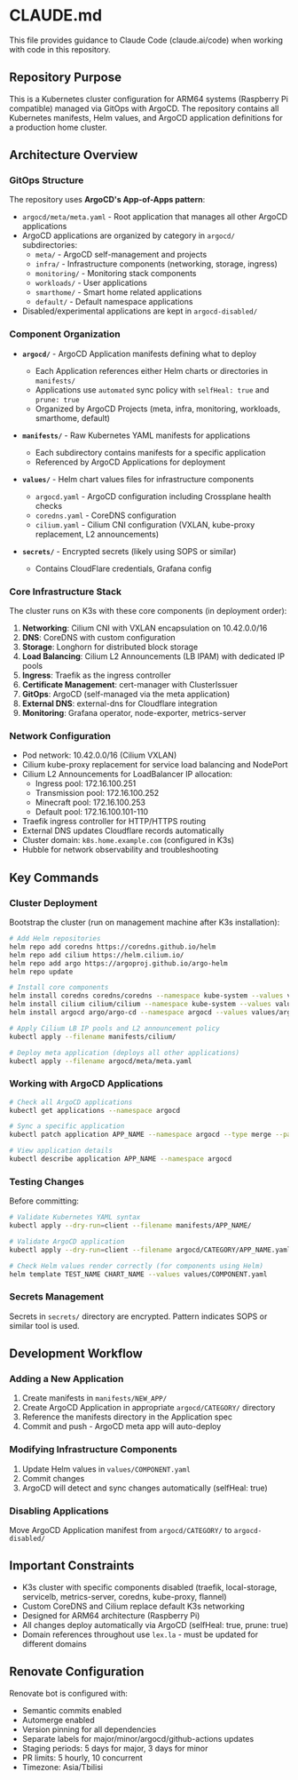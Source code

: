 # CLAUDE.md

This file provides guidance to Claude Code (claude.ai/code) when working with code in this repository.

## Repository Purpose

This is a Kubernetes cluster configuration for ARM64 systems (Raspberry Pi compatible) managed via GitOps with ArgoCD. The repository contains all Kubernetes manifests, Helm values, and ArgoCD application definitions for a production home cluster.

## Architecture Overview

### GitOps Structure

The repository uses **ArgoCD's App-of-Apps pattern**:

- `argocd/meta/meta.yaml` - Root application that manages all other ArgoCD applications
- ArgoCD applications are organized by category in `argocd/` subdirectories:
  - `meta/` - ArgoCD self-management and projects
  - `infra/` - Infrastructure components (networking, storage, ingress)
  - `monitoring/` - Monitoring stack components
  - `workloads/` - User applications
  - `smarthome/` - Smart home related applications
  - `default/` - Default namespace applications
- Disabled/experimental applications are kept in `argocd-disabled/`

### Component Organization

- **`argocd/`** - ArgoCD Application manifests defining what to deploy
  - Each Application references either Helm charts or directories in `manifests/`
  - Applications use `automated` sync policy with `selfHeal: true` and `prune: true`
  - Organized by ArgoCD Projects (meta, infra, monitoring, workloads, smarthome, default)

- **`manifests/`** - Raw Kubernetes YAML manifests for applications
  - Each subdirectory contains manifests for a specific application
  - Referenced by ArgoCD Applications for deployment

- **`values/`** - Helm chart values files for infrastructure components
  - `argocd.yaml` - ArgoCD configuration including Crossplane health checks
  - `coredns.yaml` - CoreDNS configuration
  - `cilium.yaml` - Cilium CNI configuration (VXLAN, kube-proxy replacement, L2 announcements)

- **`secrets/`** - Encrypted secrets (likely using SOPS or similar)
  - Contains CloudFlare credentials, Grafana config

### Core Infrastructure Stack

The cluster runs on K3s with these core components (in deployment order):

1. **Networking**: Cilium CNI with VXLAN encapsulation on 10.42.0.0/16
2. **DNS**: CoreDNS with custom configuration
3. **Storage**: Longhorn for distributed block storage
4. **Load Balancing**: Cilium L2 Announcements (LB IPAM) with dedicated IP pools
5. **Ingress**: Traefik as the ingress controller
6. **Certificate Management**: cert-manager with ClusterIssuer
7. **GitOps**: ArgoCD (self-managed via the meta application)
8. **External DNS**: external-dns for Cloudflare integration
9. **Monitoring**: Grafana operator, node-exporter, metrics-server

### Network Configuration

- Pod network: 10.42.0.0/16 (Cilium VXLAN)
- Cilium kube-proxy replacement for service load balancing and NodePort
- Cilium L2 Announcements for LoadBalancer IP allocation:
  - Ingress pool: 172.16.100.251
  - Transmission pool: 172.16.100.252
  - Minecraft pool: 172.16.100.253
  - Default pool: 172.16.100.101-110
- Traefik ingress controller for HTTP/HTTPS routing
- External DNS updates Cloudflare records automatically
- Cluster domain: `k8s.home.example.com` (configured in K3s)
- Hubble for network observability and troubleshooting

## Key Commands

### Cluster Deployment

Bootstrap the cluster (run on management machine after K3s installation):

```bash
# Add Helm repositories
helm repo add coredns https://coredns.github.io/helm
helm repo add cilium https://helm.cilium.io/
helm repo add argo https://argoproj.github.io/argo-helm
helm repo update

# Install core components
helm install coredns coredns/coredns --namespace kube-system --values values/coredns.yaml
helm install cilium cilium/cilium --namespace kube-system --values values/cilium.yaml
helm install argocd argo/argo-cd --namespace argocd --values values/argocd.yaml --create-namespace

# Apply Cilium LB IP pools and L2 announcement policy
kubectl apply --filename manifests/cilium/

# Deploy meta application (deploys all other applications)
kubectl apply --filename argocd/meta/meta.yaml
```

### Working with ArgoCD Applications

```bash
# Check all ArgoCD applications
kubectl get applications --namespace argocd

# Sync a specific application
kubectl patch application APP_NAME --namespace argocd --type merge --patch '{"metadata":{"annotations":{"argocd.argoproj.io/refresh":"normal"}}}'

# View application details
kubectl describe application APP_NAME --namespace argocd
```

### Testing Changes

Before committing:

```bash
# Validate Kubernetes YAML syntax
kubectl apply --dry-run=client --filename manifests/APP_NAME/

# Validate ArgoCD application
kubectl apply --dry-run=client --filename argocd/CATEGORY/APP_NAME.yaml

# Check Helm values render correctly (for components using Helm)
helm template TEST_NAME CHART_NAME --values values/COMPONENT.yaml
```

### Secrets Management

Secrets in `secrets/` directory are encrypted. Pattern indicates SOPS or similar tool is used.

## Development Workflow

### Adding a New Application

1. Create manifests in `manifests/NEW_APP/`
2. Create ArgoCD Application in appropriate `argocd/CATEGORY/` directory
3. Reference the manifests directory in the Application spec
4. Commit and push - ArgoCD meta app will auto-deploy

### Modifying Infrastructure Components

1. Update Helm values in `values/COMPONENT.yaml`
2. Commit changes
3. ArgoCD will detect and sync changes automatically (selfHeal: true)

### Disabling Applications

Move ArgoCD Application manifest from `argocd/CATEGORY/` to `argocd-disabled/`

## Important Constraints

- K3s cluster with specific components disabled (traefik, local-storage, servicelb, metrics-server, coredns, kube-proxy, flannel)
- Custom CoreDNS and Cilium replace default K3s networking
- Designed for ARM64 architecture (Raspberry Pi)
- All changes deploy automatically via ArgoCD (selfHeal: true, prune: true)
- Domain references throughout use `lex.la` - must be updated for different domains

## Renovate Configuration

Renovate bot is configured with:
- Semantic commits enabled
- Automerge enabled
- Version pinning for all dependencies
- Separate labels for major/minor/argocd/github-actions updates
- Staging periods: 5 days for major, 3 days for minor
- PR limits: 5 hourly, 10 concurrent
- Timezone: Asia/Tbilisi

